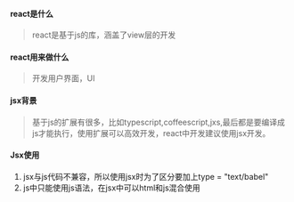 #### react是什么
>react是基于js的库，涵盖了view层的开发

#### react用来做什么
> 开发用户界面，UI

#### jsx背景
>基于js的扩展有很多，比如typescript,coffeescript,jxs,最后都是要编译成js才能执行，使用扩展可以高效开发，react中开发建议使用jsx开发。

#### Jsx使用

1. jsx与js代码不兼容，所以使用jsx时为了区分要加上type = "text/babel"
2. js中只能使用js语法，在jsx中可以html和js混合使用